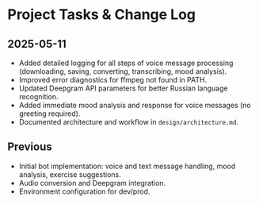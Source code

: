# Project Tasks & Change Log

## 2025-05-11
- Added detailed logging for all steps of voice message processing (downloading, saving, converting, transcribing, mood analysis).
- Improved error diagnostics for ffmpeg not found in PATH.
- Updated Deepgram API parameters for better Russian language recognition.
- Added immediate mood analysis and response for voice messages (no greeting required).
- Documented architecture and workflow in `design/architecture.md`.

## Previous
- Initial bot implementation: voice and text message handling, mood analysis, exercise suggestions.
- Audio conversion and Deepgram integration.
- Environment configuration for dev/prod. 
